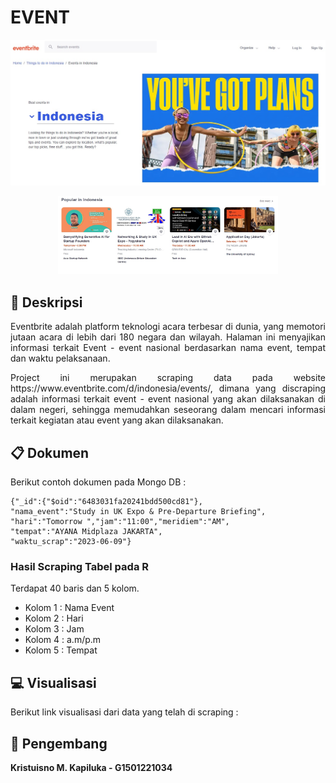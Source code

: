 # **EVENT**

[![scrape_event](https://raw.githubusercontent.com/kristatIPB/dokumen_project/main/QQ.jpg)](https://raw.githubusercontent.com/kristatIPB/dokumen_project/main/QQ.jpg)

<p align="center" width="100%">
    <img width="70%" src="https://raw.githubusercontent.com/kristatIPB/dokumen_project/main/WW.jpg">
</p>


## :blue_book: **Deskripsi**
<p align="justify">
Eventbrite adalah platform teknologi acara terbesar di dunia, yang memotori jutaan acara di lebih dari 180 negara dan wilayah. Halaman ini menyajikan informasi terkait Event - event nasional berdasarkan nama event, tempat dan waktu pelaksanaan. 
</p>

<p align="justify">
Project ini merupakan scraping data pada website https://www.eventbrite.com/d/indonesia/events/, dimana yang discraping adalah informasi terkait event - event nasional yang akan dilaksanakan di dalam negeri, sehingga memudahkan seseorang dalam mencari informasi terkait kegiatan atau event yang akan dilaksanakan.
</p>

## :clipboard: **Dokumen**

Berikut contoh dokumen pada Mongo DB :

```
{"_id":{"$oid":"6483031fa20241bdd500cd81"},
"nama_event":"Study in UK Expo & Pre-Departure Briefing",
"hari":"Tomorrow ","jam":"11:00","meridiem":"AM",
"tempat":"AYANA Midplaza JAKARTA",
"waktu_scrap":"2023-06-09"}
```

### Hasil Scraping Tabel pada R
Terdapat 40 baris dan 5 kolom.
- Kolom 1 : Nama Event
- Kolom 2 : Hari
- Kolom 3 : Jam
- Kolom 4 : a.m/p.m
- Kolom 5 : Tempat

## :computer: **Visualisasi**

Berikut link visualisasi dari data yang telah di scraping :

## :walking: **Pengembang**
**Kristuisno M. Kapiluka - G1501221034**
